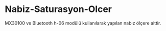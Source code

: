 # Nabiz-Saturasyon-Olcer
MX30100 ve Bluetooth h-06 modülü kullanılarak yapılan nabız ölçere aittir. 


